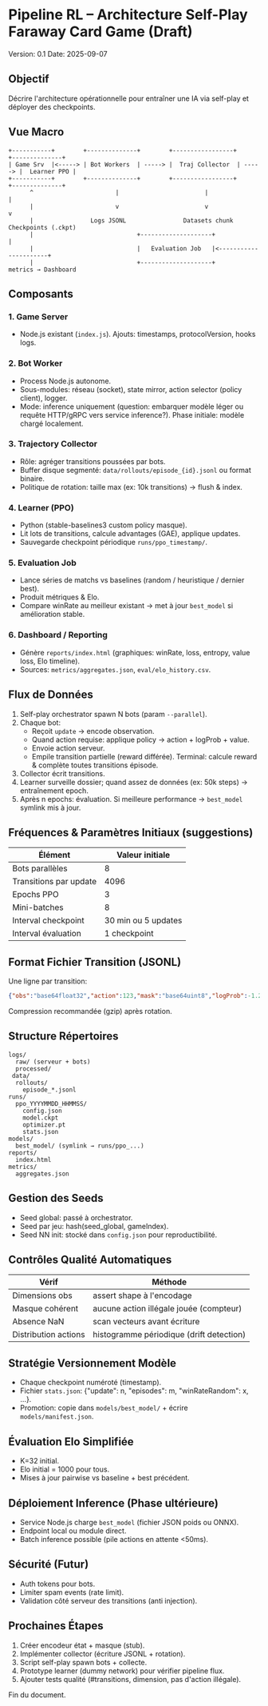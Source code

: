 # Pipeline RL – Architecture Self-Play Faraway Card Game (Draft)
Version: 0.1
Date: 2025-09-07

## Objectif
Décrire l'architecture opérationnelle pour entraîner une IA via self-play et déployer des checkpoints.

## Vue Macro
```
+-----------+        +--------------+        +-----------------+        +--------------+
| Game Srv  |<-----> | Bot Workers  | -----> |  Traj Collector  | -----> |  Learner PPO |
+-----------+        +--------------+        +-----------------+        +--------------+
      ^                       |                        |                         |
      |                       v                        v                         v
      |                Logs JSONL                Datasets chunk           Checkpoints (.ckpt)
      |                             +--------------------+                       |
      |                             |   Evaluation Job   |<----------------------+
      |                             +--------------------+          metrics → Dashboard
```

## Composants
### 1. Game Server
- Node.js existant (`index.js`). Ajouts: timestamps, protocolVersion, hooks logs.

### 2. Bot Worker
- Process Node.js autonome.
- Sous-modules: réseau (socket), state mirror, action selector (policy client), logger.
- Mode: inference uniquement (question: embarquer modèle léger ou requête HTTP/gRPC vers service inference?). Phase initiale: modèle chargé localement.

### 3. Trajectory Collector
- Rôle: agréger transitions poussées par bots.
- Buffer disque segmenté: `data/rollouts/episode_{id}.jsonl` ou format binaire.
- Politique de rotation: taille max (ex: 10k transitions) -> flush & index.

### 4. Learner (PPO)
- Python (stable-baselines3 custom policy masque).
- Lit lots de transitions, calcule advantages (GAE), applique updates.
- Sauvegarde checkpoint périodique `runs/ppo_timestamp/`.

### 5. Evaluation Job
- Lance séries de matchs vs baselines (random / heuristique / dernier best).
- Produit métriques & Elo.
- Compare winRate au meilleur existant → met à jour `best_model` si amélioration stable.

### 6. Dashboard / Reporting
- Génère `reports/index.html` (graphiques: winRate, loss, entropy, value loss, Elo timeline).
- Sources: `metrics/aggregates.json`, `eval/elo_history.csv`.

## Flux de Données
1. Self-play orchestrator spawn N bots (param `--parallel`).
2. Chaque bot:
   - Reçoit `update` → encode observation.
   - Quand action requise: applique policy -> action + logProb + value.
   - Envoie action serveur.
   - Empile transition partielle (reward différée). Terminal: calcule reward & complète toutes transitions épisode.
3. Collector écrit transitions.
4. Learner surveille dossier; quand assez de données (ex: 50k steps) -> entraînement epoch.
5. Après n epochs: évaluation. Si meilleure performance -> `best_model` symlink mis à jour.

## Fréquences & Paramètres Initiaux (suggestions)
| Élément | Valeur initiale |
|---------|-----------------|
| Bots parallèles | 8 |
| Transitions par update | 4096 |
| Epochs PPO | 3 |
| Mini-batches | 8 |
| Interval checkpoint | 30 min ou 5 updates |
| Interval évaluation | 1 checkpoint |

## Format Fichier Transition (JSONL)
Une ligne par transition:
```json
{"obs":"base64float32","action":123,"mask":"base64uint8","logProb":-1.23,"value":0.45,"reward":0,"done":false,"gameId":"g1","playerId":"pA","turn":2}
```
Compression recommandée (gzip) après rotation.

## Structure Répertoires
```
logs/
  raw/ (serveur + bots)
  processed/
 data/
  rollouts/
    episode_*.jsonl
runs/
  ppo_YYYYMMDD_HHMMSS/
    config.json
    model.ckpt
    optimizer.pt
    stats.json
models/
  best_model/ (symlink → runs/ppo_...)
reports/
  index.html
metrics/
  aggregates.json
```

## Gestion des Seeds
- Seed global: passé à orchestrator.
- Seed par jeu: hash(seed_global, gameIndex).
- Seed NN init: stocké dans `config.json` pour reproductibilité.

## Contrôles Qualité Automatiques
| Vérif | Méthode |
|-------|---------|
| Dimensions obs | assert shape à l'encodage |
| Masque cohérent | aucune action illégale jouée (compteur) |
| Absence NaN | scan vecteurs avant écriture |
| Distribution actions | histogramme périodique (drift detection) |

## Stratégie Versionnement Modèle
- Chaque checkpoint numéroté (timestamp).
- Fichier `stats.json`: {"update": n, "episodes": m, "winRateRandom": x, ...}.
- Promotion: copie dans `models/best_model/` + écrire `models/manifest.json`.

## Évaluation Elo Simplifiée
- K=32 initial.
- Elo initial = 1000 pour tous.
- Mises à jour pairwise vs baseline + best précédent.

## Déploiement Inference (Phase ultérieure)
- Service Node.js charge `best_model` (fichier JSON poids ou ONNX).
- Endpoint local ou module direct.
- Batch inference possible (pile actions en attente <50ms).

## Sécurité (Futur)
- Auth tokens pour bots.
- Limiter spam events (rate limit).
- Validation côté serveur des transitions (anti injection).

## Prochaines Étapes
1. Créer encodeur état + masque (stub).
2. Implémenter collector (écriture JSONL + rotation).
3. Script self-play spawn bots + collecte.
4. Prototype learner (dummy network) pour vérifier pipeline flux.
5. Ajouter tests qualité (#transitions, dimension, pas d'action illégale).

Fin du document.
